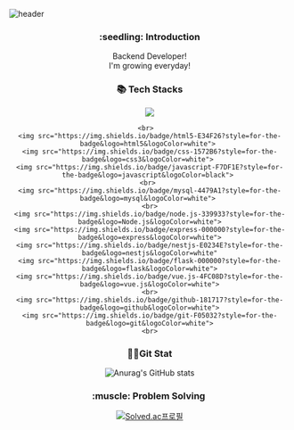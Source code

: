 ![header](https://capsule-render.vercel.app/api?type=waving&color=timeGradient&text=Welcome%20to%20my%20GitHub%20👋&animation=twinkling&fontSize=35&fontAlignY=40&fontAlign=70&height=250)
<div align="center">
  <h3>:seedling: Introduction</h3>
  Backend Developer!<br/>  
  I'm growing everyday!

  <h3>📚 Tech Stacks</h3>
    <img src="https://img.shields.io/badge/typescript-3178C6?style=for-the-badge&logo=typescript&logoColor=white"
    <img src="https://img.shields.io/badge/python-3776AB?style=for-the-badge&logo=python&logoColor=white"> 

    <br>  
    <img src="https://img.shields.io/badge/html5-E34F26?style=for-the-badge&logo=html5&logoColor=white"> 
    <img src="https://img.shields.io/badge/css-1572B6?style=for-the-badge&logo=css3&logoColor=white"> 
    <img src="https://img.shields.io/badge/javascript-F7DF1E?style=for-the-badge&logo=javascript&logoColor=black"> 
    <br> 
    <img src="https://img.shields.io/badge/mysql-4479A1?style=for-the-badge&logo=mysql&logoColor=white"> 
    <br>
    <img src="https://img.shields.io/badge/node.js-339933?style=for-the-badge&logo=Node.js&logoColor=white">
    <img src="https://img.shields.io/badge/express-000000?style=for-the-badge&logo=express&logoColor=white">
    <img src="https://img.shields.io/badge/nestjs-E0234E?style=for-the-badge&logo=nestjs&logoColor=white"
    <img src="https://img.shields.io/badge/flask-000000?style=for-the-badge&logo=flask&logoColor=white">
    <img src="https://img.shields.io/badge/vue.js-4FC08D?style=for-the-badge&logo=vue.js&logoColor=white">
    <br>
    <img src="https://img.shields.io/badge/github-181717?style=for-the-badge&logo=github&logoColor=white">
    <img src="https://img.shields.io/badge/git-F05032?style=for-the-badge&logo=git&logoColor=white">
    <br>
  <h3>👩‍💻Git Stat</h3>
  
  ![Anurag's GitHub stats](https://github-readme-stats.vercel.app/api?username=asdfqwerzxcc&show_icons=true&theme=radical)
 
  <h3>:muscle: Problem Solving </h3>

  
  [![Solved.ac프로필](http://mazassumnida.wtf/api/v2/generate_badge?boj=wowls79)](https://solved.ac/wowls79)
</div>


<!--
**asdfqwerzxcc/asdfqwerzxcc** is a ✨ _special_ ✨ repository because its `README.md` (this file) appears on your GitHub profile.

Here are some ideas to get you started:

- 🔭 I’m currently working on ...
- 🌱 I’m currently learning ...
- 👯 I’m looking to collaborate on ...
- 🤔 I’m looking for help with ...
- 💬 Ask me about ...
- 📫 How to reach me: ...
- 😄 Pronouns: ...
- ⚡ Fun fact: ...
-->
